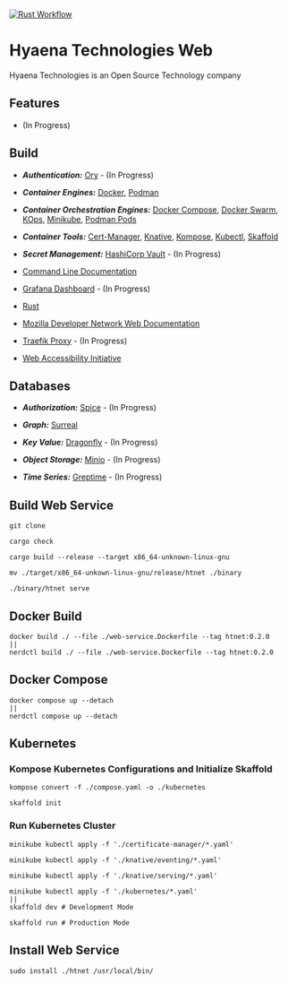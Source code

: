 [Certificate Manager]: https://cert-manager.io/
[CLIDoc]: https://github.com/HyaenaTechnologies/hyaena-technologies-web/blob/main/documentation/htnet.md
[Containerman]: https://podman.io/
[Containerman Pod]: https://docs.podman.io/en/latest/markdown/podman-pod.1.html
[Dragonfly Database]: https://www.dragonflydb.io/
[Grafana]: https://grafana.com/oss/grafana/
[Greptime Database]: https://greptime.com/
[K8S Control]: https://kubernetes.io/
[K8S Kompose]: https://kompose.io/
[K8S Kube]: https://minikube.sigs.k8s.io/docs/
[K8S Native]: https://knative.dev/docs/
[K8S Ops]: https://kops.sigs.k8s.io/
[K8S Skaffold]: https://skaffold.dev/
[MDN]: https://developer.mozilla.org/en-US/docs/Web/API
[Minio Database]: https://min.io/
[Moby]: http://docker.com
[Moby Compose]: https://docs.docker.com/reference/cli/docker/compose/
[Moby Swarm]: https://docs.docker.com/reference/cli/docker/swarm/
[Ory Identity]: https://www.ory.sh/
[Rust Language]: https://rust-lang.org
[Spice Database]: https://authzed.com/
[Surreal Database]: https://surrealdb.com/
[Traefik]: https://traefik.io/traefik/
[Vault]: https://www.hashicorp.com/en/products/vault
[WAI-ARIA]: https://www.w3.org/WAI/ARIA/apg/patterns/
[YAML]: https://yaml.org/

<a href="https://github.com/HyaenaTechnologies/hyaena-technologies-web">
  <h1>
    <picture>
      <img src="https://github.com/HyaenaTechnologies/hyaena-technologies-web/blob/main/web/assets/ht_markdown.png" alt="">
    </picture>
  </h1>
</a>

[![Rust Workflow](https://github.com/HyaenaTechnologies/hyaena-technologies-web/actions/workflows/rust.yml/badge.svg)](https://github.com/HyaenaTechnologies/hyaena-technologies-web/actions/workflows/rust.yml)

# Hyaena Technologies Web

Hyaena Technologies is an Open Source Technology company

## Features

- (In Progress)

## Build

- **_Authentication:_** [Ory][Ory Identity] - (In Progress)

- **_Container Engines:_** [Docker][Moby], [Podman][Containerman]

- **_Container Orchestration Engines:_** [Docker Compose][Moby Compose], [Docker Swarm][Moby Swarm], [KOps][K8S Ops], [Minikube][K8S Kube], [Podman Pods][Containerman Pod]

- **_Container Tools:_** [Cert-Manager][Certificate Manager], [Knative][K8S Native], [Kompose][K8S Kompose], [Kubectl][K8S Control], [Skaffold][K8S Skaffold]

- **_Secret Management:_** [HashiCorp Vault][Vault] - (In Progress)

- [Command Line Documentation][CLIDoc]
- [Grafana Dashboard][Grafana] - (In Progress)
- [Rust][Rust Language]
- [Mozilla Developer Network Web Documentation][MDN]
- [Traefik Proxy][Traefik] - (In Progress)
- [Web Accessibility Initiative][WAI-ARIA]

## Databases

- **_Authorization:_** [Spice][Spice Database] - (In Progress)

- **_Graph:_** [Surreal][Surreal Database]

- **_Key Value:_** [Dragonfly][Dragonfly Database] - (In Progress)

- **_Object Storage:_** [Minio][Minio Database] - (In Progress)

- **_Time Series:_** [Greptime][Greptime Database] - (In Progress)

## Build Web Service

```shell
git clone

cargo check

cargo build --release --target x86_64-unknown-linux-gnu

mv ./target/x86_64-unkown-linux-gnu/release/htnet ./binary

./binary/htnet serve
```

## Docker Build

```shell
docker build ./ --file ./web-service.Dockerfile --tag htnet:0.2.0
||
nerdctl build ./ --file ./web-service.Dockerfile --tag htnet:0.2.0
```

## Docker Compose

```shell
docker compose up --detach
||
nerdctl compose up --detach
```

## Kubernetes

### Kompose Kubernetes Configurations and Initialize Skaffold

```shell
kompose convert -f ./compose.yaml -o ./kubernetes

skaffold init
```

### Run Kubernetes Cluster

```shell
minikube kubectl apply -f './certificate-manager/*.yaml'

minikube kubectl apply -f './knative/eventing/*.yaml'

minikube kubectl apply -f './knative/serving/*.yaml'
 
minikube kubectl apply -f './kubernetes/*.yaml'
||
skaffold dev # Development Mode

skaffold run # Production Mode
```

## Install Web Service

```shell
sudo install ./htnet /usr/local/bin/
```
